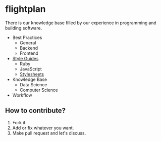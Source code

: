 # flightplan

There is our knowledge base filled by our experience in programming and building software.

* Best Practices
  * General
  * Backend
  * Frontend
* [Style Guides](/style-guides)
  * Ruby
  * JavaScript
  * [Stylesheets](/style-guides/stylesheets.md)
* Knowledge Base
  * Data Science
  * Computer Science
* Workflow

## How to contribute?

1. Fork it.
2. Add or fix whatever you want.
3. Make pull request and let's discuss.
